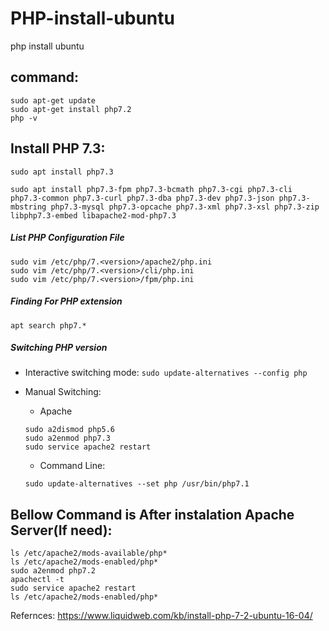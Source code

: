 # PHP-install-ubuntu
php install ubuntu

command:
----------
    sudo apt-get update
    sudo apt-get install php7.2
    php -v
    
Install PHP 7.3:
---------------------
    sudo apt install php7.3
    
    sudo apt install php7.3-fpm php7.3-bcmath php7.3-cgi php7.3-cli php7.3-common php7.3-curl php7.3-dba php7.3-dev php7.3-json php7.3-mbstring php7.3-mysql php7.3-opcache php7.3-xml php7.3-xsl php7.3-zip libphp7.3-embed libapache2-mod-php7.3
    
   ##### List PHP Configuration File
    sudo vim /etc/php/7.<version>/apache2/php.ini
    sudo vim /etc/php/7.<version>/cli/php.ini
    sudo vim /etc/php/7.<version>/fpm/php.ini
    
   ##### Finding For PHP extension
    apt search php7.*
    
   ##### Switching PHP version
  - Interactive switching mode:
     ```sudo update-alternatives --config php```
  - Manual Switching:
     - Apache
     ```
     sudo a2dismod php5.6
     sudo a2enmod php7.3
     sudo service apache2 restart
     
     ```
        
     - Command Line:
     ```
     sudo update-alternatives --set php /usr/bin/php7.1
     ```

Bellow Command is After instalation Apache Server(If need):
-----------------------------------------------------------
    ls /etc/apache2/mods-available/php*
    ls /etc/apache2/mods-enabled/php*
    sudo a2enmod php7.2
    apachectl -t
    sudo service apache2 restart
    ls /etc/apache2/mods-enabled/php*

Refernces: https://www.liquidweb.com/kb/install-php-7-2-ubuntu-16-04/

